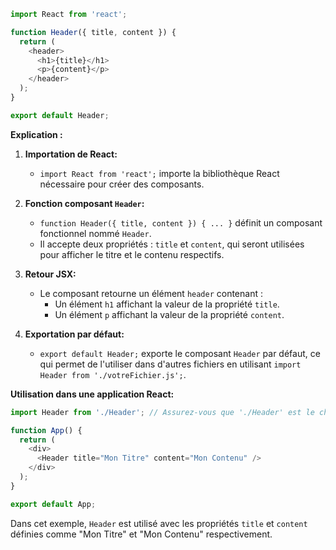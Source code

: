 ```javascript
import React from 'react';

function Header({ title, content }) {
  return (
    <header>
      <h1>{title}</h1>
      <p>{content}</p>
    </header>
  );
}

export default Header;
```

**Explication :**

1. **Importation de React:**
   - `import React from 'react';` importe la bibliothèque React nécessaire pour créer des composants.

2. **Fonction composant `Header`:**
   - `function Header({ title, content }) { ... }` définit un composant fonctionnel nommé `Header`.
   - Il accepte deux propriétés : `title` et `content`, qui seront utilisées pour afficher le titre et le contenu respectifs.

3. **Retour JSX:**
   - Le composant retourne un élément `header` contenant :
     - Un élément `h1` affichant la valeur de la propriété `title`.
     - Un élément `p` affichant la valeur de la propriété `content`.

4. **Exportation par défaut:**
   - `export default Header;` exporte le composant `Header` par défaut, ce qui permet de l'utiliser dans d'autres fichiers en utilisant `import Header from './votreFichier.js';`.

**Utilisation dans une application React:**

```javascript
import Header from './Header'; // Assurez-vous que './Header' est le chemin correct vers votre fichier Header.js

function App() {
  return (
    <div>
      <Header title="Mon Titre" content="Mon Contenu" /> 
    </div>
  );
}

export default App;
```

Dans cet exemple, `Header` est utilisé avec les propriétés `title` et `content` définies comme "Mon Titre" et "Mon Contenu" respectivement.



